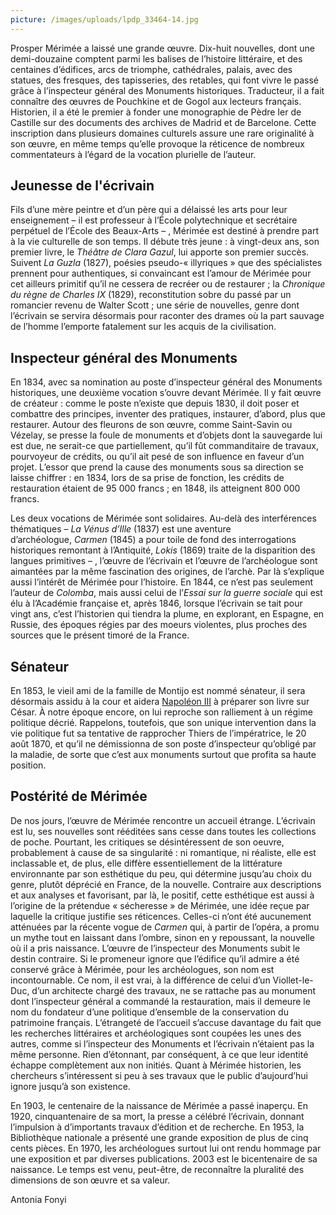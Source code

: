 ```yaml
---
picture: /images/uploads/lpdp_33464-14.jpg
---
```

Prosper Mérimée a laissé une grande œuvre. Dix-huit nouvelles, dont une demi-douzaine comptent parmi les balises de l’histoire littéraire, et des centaines d’édifices, arcs de triomphe, cathédrales, palais, avec des statues, des fresques, des tapisseries, des retables, qui font vivre le passé grâce à l’inspecteur général des Monuments historiques. Traducteur, il a fait connaître des œuvres de Pouchkine et de Gogol aux lecteurs français. Historien, il a été le premier à fonder une monographie de Pèdre Ier de Castille sur des documents des archives de Madrid et de Barcelone. Cette inscription dans plusieurs domaines culturels assure une rare originalité à son œuvre, en même temps qu’elle provoque la réticence de nombreux commentateurs à l’égard de la vocation plurielle de l’auteur.

## Jeunesse de l'écrivain

Fils d’une mère peintre et d’un père qui a délaissé les arts pour leur enseignement – il est professeur à l’École polytechnique et secrétaire perpétuel de l’École des Beaux-Arts – , Mérimée est destiné à prendre part à la vie culturelle de son temps. Il débute très jeune : à vingt-deux ans, son premier livre, le *Théâtre de Clara Gazul*, lui apporte son premier succès. Suivent *La Guzla* (1827), poésies pseudo-« illyriques » que des spécialistes prennent pour authentiques, si convaincant est l’amour de Mérimée pour cet ailleurs primitif qu’il ne cessera de recréer ou de restaurer ; la *Chronique du règne de Charles IX* (1829), reconstitution sobre du passé par un romancier revenu de Walter Scott ; une série de nouvelles, genre dont l’écrivain se servira désormais pour raconter des drames où la part sauvage de l’homme l’emporte fatalement sur les acquis de la civilisation.

## Inspecteur général des Monuments

En 1834, avec sa nomination au poste d’inspecteur général des Monuments historiques, une deuxième vocation s’ouvre devant Mérimée. Il y fait œuvre de créateur : comme le poste n’existe que depuis 1830, il doit poser et combattre des principes, inventer des pratiques, instaurer, d’abord, plus que restaurer. Autour des fleurons de son œuvre, comme Saint-Savin ou Vézelay, se presse la foule de monuments et d’objets dont la sauvegarde lui est due, ne serait-ce que partiellement, qu’il fût commanditaire de travaux, pourvoyeur de crédits, ou qu’il ait pesé de son influence en faveur d’un projet. L’essor que prend la cause des monuments sous sa direction se laisse chiffrer : en 1834, lors de sa prise de fonction, les crédits de restauration étaient de 95 000 francs ; en 1848, ils atteignent 800 000 francs.

Les deux vocations de Mérimée sont solidaires. Au-delà des interférences thématiques – *La Vénus d’Ille* (1837) est une aventure d’archéologue, *Carmen* (1845) a pour toile de fond des interrogations historiques remontant à l’Antiquité, *Lokis* (1869) traite de la disparition des langues primitives – , l’œuvre de l’écrivain et l’œuvre de l’archéologue sont aimantées par la même fascination des origines, de l’archè. Par là s’explique aussi l’intérêt de Mérimée pour l’histoire. En 1844, ce n’est pas seulement l’auteur de *Colomba*, mais aussi celui de l’*Essai sur la guerre sociale* qui est élu à l’Académie française et, après 1846, lorsque l’écrivain se tait pour vingt ans, c’est l’historien qui tiendra la plume, en explorant, en Espagne, en Russie, des époques régies par des moeurs violentes, plus proches des sources que le présent timoré de la France.

## Sénateur

En 1853, le vieil ami de la famille de Montijo est nommé sénateur, il sera désormais assidu à la cour et aidera [Napoléon III](https://francearchives.gouv.fr/pages_histoire/39666 "Lien vers la page d'histoire") à préparer son livre sur César. À notre époque encore, on lui reproche son ralliement à un régime politique décrié. Rappelons, toutefois, que son unique intervention dans la vie politique fut sa tentative de rapprocher Thiers de l’impératrice, le 20 août 1870, et qu’il ne démissionna de son poste d’inspecteur qu’obligé par la maladie, de sorte que c’est aux monuments surtout que profita sa haute position.

## Postérité de Mérimée

De nos jours, l’œuvre de Mérimée rencontre un accueil étrange. L’écrivain est lu, ses nouvelles sont rééditées sans cesse dans toutes les collections de poche. Pourtant, les critiques se désintéressent de son oeuvre, probablement à cause de sa singularité : ni romantique, ni réaliste, elle est inclassable et, de plus, elle diffère essentiellement de la littérature environnante par son esthétique du peu, qui détermine jusqu’au choix du genre, plutôt déprécié en France, de la nouvelle. Contraire aux descriptions et aux analyses et favorisant, par là, le positif, cette esthétique est aussi à l’origine de la prétendue « sécheresse » de Mérimée, une idée reçue par laquelle la critique justifie ses réticences. Celles-ci n’ont été aucunement atténuées par la récente vogue de *Carmen* qui, à partir de l’opéra, a promu un mythe tout en laissant dans l’ombre, sinon en y repoussant, la nouvelle où il a pris naissance. L’œuvre de l’inspecteur des Monuments subit le destin contraire. Si le promeneur ignore que l’édifice qu’il admire a été conservé grâce à Mérimée, pour les archéologues, son nom est incontournable. Ce nom, il est vrai, à la différence de celui d’un Viollet-le-Duc, d’un architecte chargé des travaux, ne se rattache pas au monument dont l’inspecteur général a commandé la restauration, mais il demeure le nom du fondateur d’une politique d’ensemble de la conservation du patrimoine français. L’étrangeté de l’accueil s’accuse davantage du fait que les recherches littéraires et archéologiques sont coupées les unes des autres, comme si l’inspecteur des Monuments et l’écrivain n’étaient pas la même personne. Rien d’étonnant, par conséquent, à ce que leur identité échappe complètement aux non initiés. Quant à Mérimée historien, les chercheurs s’intéressent si peu à ses travaux que le public d’aujourd’hui ignore jusqu’à son existence.

En 1903, le centenaire de la naissance de Mérimée a passé inaperçu. En 1920, cinquantenaire de sa mort, la presse a célébré l’écrivain, donnant l’impulsion à d’importants travaux d’édition et de recherche. En 1953, la Bibliothèque nationale a présenté une grande exposition de plus de cinq cents pièces. En 1970, les archéologues surtout lui ont rendu hommage par une exposition et par diverses publications. 2003 est le bicentenaire de sa naissance. Le temps est venu, peut-être, de reconnaître la pluralité des dimensions de son œuvre et sa valeur.

Antonia Fonyi